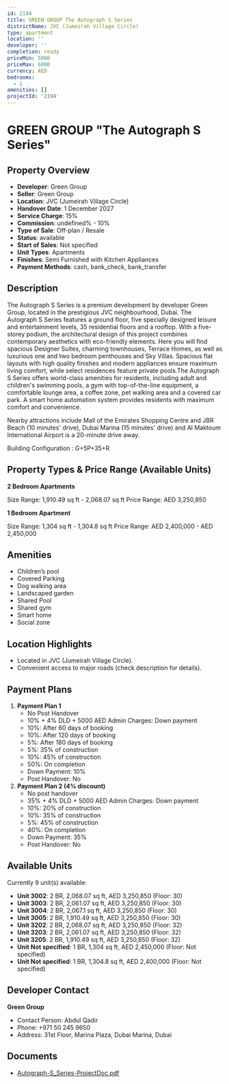 ```yaml
---
id: 2194
title: GREEN GROUP The Autograph S Series
districtName: JVC (Jumeirah Village Circle)
type: apartment
location: ''
developer: ''
completion: ready
priceMin: 5000
priceMax: 6000
currency: AED
bedrooms:
  - 1
amenities: []
projectId: '2194'
---
```


# GREEN GROUP "The Autograph S Series"

## Property Overview
- **Developer**: Green Group
- **Seller**: Green Group
- **Location**: JVC (Jumeirah Village Circle)
- **Handover Date**: 1 December 2027
- **Service Charge**: 15%
- **Commission**: undefined% - 10%
- **Type of Sale**: Off-plan / Resale
- **Status**: available
- **Start of Sales**: Not specified
- **Unit Types**: Apartments
- **Finishes**: Semi Furnished with Kitchen Appliances
- **Payment Methods**: cash, bank_check, bank_transfer

## Description
The Autograph S Series is a premium development by developer Green Group, located in the prestigious JVC neighbourhood, Dubai. The Autograph S Series features a ground floor, five specially designed leisure and entertainment levels, 35 residential floors and a rooftop. With a five-storey podium, the architectural design of this project combines contemporary aesthetics with eco-friendly elements. Here you will find spacious Designer Suites, charming townhouses, Terrace Homes, as well as luxurious one and two bedroom penthouses and Sky Villas. Spacious flat layouts with high quality finishes and modern appliances ensure maximum living comfort, while select residences feature private pools.The Autograph S Series offers world-class amenities for residents, including adult and children's swimming pools, a gym with top-of-the-line equipment, a comfortable lounge area, a coffee zone, pet walking area and a covered car park. A smart home automation system provides residents with maximum comfort and convenience.

Nearby attractions include Mall of the Emirates Shopping Centre and JBR Beach (10 minutes' drive), Dubai Marina (15 minutes' drive) and Al Maktoum International Airport is a 20-minute drive away.

Building Configuration : G+5P+35+R

## Property Types & Price Range (Available Units)
**2 Bedroom Apartments**

Size Range: 1,910.49 sq ft - 2,068.07 sq ft
Price Range: AED 3,250,850

**1 Bedroom Apartment**

Size Range: 1,304 sq ft - 1,304.8 sq ft
Price Range: AED 2,400,000 - AED 2,450,000

## Amenities
- Children’s pool
- Covered Parking
- Dog walking area
- Landscaped garden
- Shared Pool
- Shared gym
- Smart home
- Social zone

## Location Highlights
- Located in JVC (Jumeirah Village Circle).
- Convenient access to major roads (check description for details).

## Payment Plans
1. **Payment Plan 1**
   - No Post Handover
   - 10% + 4% DLD + 5000 AED Admin Charges: Down payment
   - 10%: After 60 days of booking
   - 10%: After 120 days of booking
   - 5%: After 180 days of booking
   - 5%: 35% of construction
   - 10%: 45% of construction
   - 50%: On completion
   - Down Payment: 10%
   - Post Handover: No
2. **Payment Plan 2 (4% discount)**
   - No post handover
   - 35% + 4% DLD + 5000 AED Admin Charges: Down payment
   - 10%: 20% of construction
   - 10%: 35% of construction
   - 5%: 45% of construction
   - 40%: On completion
   - Down Payment: 35%
   - Post Handover: No

## Available Units
Currently 9 unit(s) available:
- **Unit 3002**: 2 BR, 2,068.07 sq ft, AED 3,250,850 (Floor: 30)
- **Unit 3003**: 2 BR, 2,061.07 sq ft, AED 3,250,850 (Floor: 30)
- **Unit 3004**: 2 BR, 2,067.1 sq ft, AED 3,250,850 (Floor: 30)
- **Unit 3005**: 2 BR, 1,910.49 sq ft, AED 3,250,850 (Floor: 30)
- **Unit 3202**: 2 BR, 2,068.07 sq ft, AED 3,250,850 (Floor: 32)
- **Unit 3203**: 2 BR, 2,061.07 sq ft, AED 3,250,850 (Floor: 32)
- **Unit 3205**: 2 BR, 1,910.49 sq ft, AED 3,250,850 (Floor: 32)
- **Unit Not specified**: 1 BR, 1,304 sq ft, AED 2,450,000 (Floor: Not specified)
- **Unit Not specified**: 1 BR, 1,304.8 sq ft, AED 2,400,000 (Floor: Not specified)

## Developer Contact
**Green Group**
- Contact Person: Abdul Qadir
- Phone: +971 50 245 9650
- Address: 31st Floor, Marina Plaza, Dubai Marina, Dubai

## Documents
- [Autograph-S_Series-ProjectDoc.pdf](https://cdn.geniemap.net/2024/09/06/I0rU4HZH3myQGN9Dsbsnw641HqfJj4ihJWKlsqS3.pdf)
